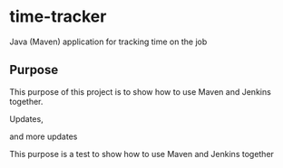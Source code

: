# time-tracker
Java (Maven) application for tracking time on the job

## Purpose

This purpose of this project is to show how to use Maven and Jenkins together.

Updates, 

and more updates

This purpose is a test to show how to use Maven and Jenkins together
